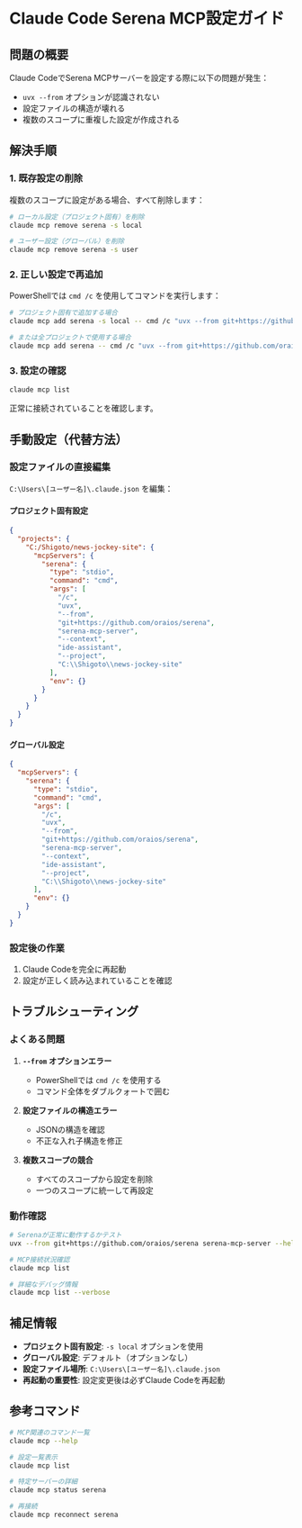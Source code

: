 # Claude Code Serena MCP設定ガイド

## 問題の概要

Claude CodeでSerena MCPサーバーを設定する際に以下の問題が発生：

- `uvx --from` オプションが認識されない
- 設定ファイルの構造が壊れる
- 複数のスコープに重複した設定が作成される

## 解決手順

### 1. 既存設定の削除

複数のスコープに設定がある場合、すべて削除します：

```bash
# ローカル設定（プロジェクト固有）を削除
claude mcp remove serena -s local

# ユーザー設定（グローバル）を削除
claude mcp remove serena -s user
```

### 2. 正しい設定で再追加

PowerShellでは `cmd /c` を使用してコマンドを実行します：

```bash
# プロジェクト固有で追加する場合
claude mcp add serena -s local -- cmd /c "uvx --from git+https://github.com/oraios/serena serena-mcp-server --context ide-assistant --project C:\Shigoto\news-jockey-site"

# または全プロジェクトで使用する場合
claude mcp add serena -- cmd /c "uvx --from git+https://github.com/oraios/serena serena-mcp-server --context ide-assistant --project C:\Shigoto\news-jockey-site"
```

### 3. 設定の確認

```bash
claude mcp list
```

正常に接続されていることを確認します。

## 手動設定（代替方法）

### 設定ファイルの直接編集

`C:\Users\[ユーザー名]\.claude.json` を編集：

#### プロジェクト固有設定
```json
{
  "projects": {
    "C:/Shigoto/news-jockey-site": {
      "mcpServers": {
        "serena": {
          "type": "stdio",
          "command": "cmd",
          "args": [
            "/c",
            "uvx",
            "--from",
            "git+https://github.com/oraios/serena",
            "serena-mcp-server",
            "--context",
            "ide-assistant",
            "--project",
            "C:\\Shigoto\\news-jockey-site"
          ],
          "env": {}
        }
      }
    }
  }
}
```

#### グローバル設定
```json
{
  "mcpServers": {
    "serena": {
      "type": "stdio",
      "command": "cmd",
      "args": [
        "/c",
        "uvx",
        "--from",
        "git+https://github.com/oraios/serena",
        "serena-mcp-server",
        "--context",
        "ide-assistant",
        "--project",
        "C:\\Shigoto\\news-jockey-site"
      ],
      "env": {}
    }
  }
}
```

### 設定後の作業

1. Claude Codeを完全に再起動
2. 設定が正しく読み込まれていることを確認

## トラブルシューティング

### よくある問題

1. **`--from` オプションエラー**
   - PowerShellでは `cmd /c` を使用する
   - コマンド全体をダブルクォートで囲む

2. **設定ファイルの構造エラー**
   - JSONの構造を確認
   - 不正な入れ子構造を修正

3. **複数スコープの競合**
   - すべてのスコープから設定を削除
   - 一つのスコープに統一して再設定

### 動作確認

```bash
# Serenaが正常に動作するかテスト
uvx --from git+https://github.com/oraios/serena serena-mcp-server --help

# MCP接続状況確認
claude mcp list

# 詳細なデバッグ情報
claude mcp list --verbose
```

## 補足情報

- **プロジェクト固有設定**: `-s local` オプションを使用
- **グローバル設定**: デフォルト（オプションなし）
- **設定ファイル場所**: `C:\Users\[ユーザー名]\.claude.json`
- **再起動の重要性**: 設定変更後は必ずClaude Codeを再起動

## 参考コマンド

```bash
# MCP関連のコマンド一覧
claude mcp --help

# 設定一覧表示
claude mcp list

# 特定サーバーの詳細
claude mcp status serena

# 再接続
claude mcp reconnect serena
```
